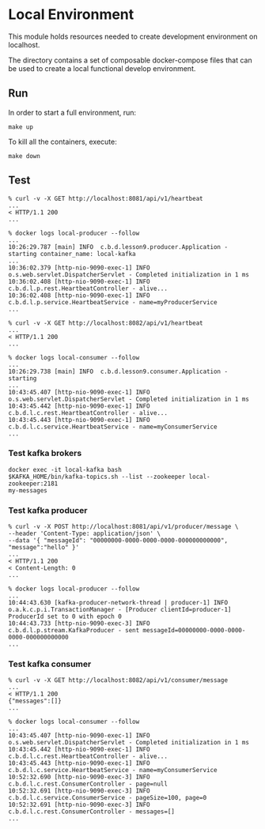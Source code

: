 # Local Environment

This module holds resources needed to create development environment
on localhost.

The directory contains a set of composable docker-compose files
that can be used to create a local functional develop environment.

## Run

In order to start a full environment, run:
```shell
make up
```

To kill all the containers, execute:
```shell
make down
```

## Test

```
% curl -v -X GET http://localhost:8081/api/v1/heartbeat
...
< HTTP/1.1 200 
...

% docker logs local-producer --follow
...
10:26:29.787 [main] INFO  c.b.d.lesson9.producer.Application - starting container_name: local-kafka
...
10:36:02.379 [http-nio-9090-exec-1] INFO  o.s.web.servlet.DispatcherServlet - Completed initialization in 1 ms
10:36:02.408 [http-nio-9090-exec-1] INFO  c.b.d.l.p.rest.HeartbeatController - alive...
10:36:02.408 [http-nio-9090-exec-1] INFO  c.b.d.l.p.service.HeartbeatService - name=myProducerService
...

% curl -v -X GET http://localhost:8082/api/v1/heartbeat   
...
< HTTP/1.1 200 
...

% docker logs local-consumer --follow
...
10:26:29.738 [main] INFO  c.b.d.lesson9.consumer.Application - starting
...
10:43:45.407 [http-nio-9090-exec-1] INFO  o.s.web.servlet.DispatcherServlet - Completed initialization in 1 ms
10:43:45.442 [http-nio-9090-exec-1] INFO  c.b.d.l.c.rest.HeartbeatController - alive...
10:43:45.443 [http-nio-9090-exec-1] INFO  c.b.d.l.c.service.HeartbeatService - name=myConsumerService
...

```
### Test kafka brokers

```
docker exec -it local-kafka bash 
$KAFKA_HOME/bin/kafka-topics.sh --list --zookeeper local-zookeeper:2181
my-messages
```

### Test kafka producer

```
% curl -v -X POST http://localhost:8081/api/v1/producer/message \
--header 'Content-Type: application/json' \
--data '{ "messageId": "00000000-0000-0000-0000-000000000000", "message":"hello" }'   
...
< HTTP/1.1 200 
< Content-Length: 0
...

% docker logs local-producer --follow
...
10:44:43.630 [kafka-producer-network-thread | producer-1] INFO  o.a.k.c.p.i.TransactionManager - [Producer clientId=producer-1] ProducerId set to 0 with epoch 0
10:44:43.733 [http-nio-9090-exec-3] INFO  c.b.d.l.p.stream.KafkaProducer - sent messageId=00000000-0000-0000-0000-000000000000
...

```

### Test kafka consumer

```
% curl -v -X GET http://localhost:8082/api/v1/consumer/message   
...
< HTTP/1.1 200 
{"messages":[]}
...

% docker logs local-consumer --follow
...
10:43:45.407 [http-nio-9090-exec-1] INFO  o.s.web.servlet.DispatcherServlet - Completed initialization in 1 ms
10:43:45.442 [http-nio-9090-exec-1] INFO  c.b.d.l.c.rest.HeartbeatController - alive...
10:43:45.443 [http-nio-9090-exec-1] INFO  c.b.d.l.c.service.HeartbeatService - name=myConsumerService
10:52:32.690 [http-nio-9090-exec-3] INFO  c.b.d.l.c.rest.ConsumerController - page=null
10:52:32.691 [http-nio-9090-exec-3] INFO  c.b.d.l.c.service.ConsumerService - pageSize=100, page=0
10:52:32.691 [http-nio-9090-exec-3] INFO  c.b.d.l.c.rest.ConsumerController - messages=[]
...

```
